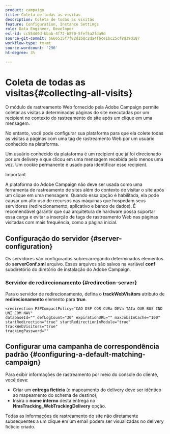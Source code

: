```yaml
---
product: campaign
title: Coleta de todas as visitas
description: Coleta de todas as visitas
feature: Configuration, Instance Settings
role: Data Engineer, Developer
exl-id: cc554d0d-bbab-4f72-b870-5fef5a2fda9d
source-git-commit: b666535f7f82d1b8c2da4fbce1bc25cf8d39d187
workflow-type: tm+mt
source-wordcount: '296'
ht-degree: 3%

---
```


# Coleta de todas as visitas{#collecting-all-visits}

O módulo de rastreamento Web fornecido pela Adobe Campaign permite coletar as visitas a determinadas páginas do site executadas por um recipient no contexto do rastreamento do site após um clique em uma mensagem.

No entanto, você pode configurar sua plataforma para que ela colete todas as visitas a páginas com uma tag de rastreamento Web por um usuário conhecido na plataforma.

Um usuário conhecido da plataforma é um recipient que já foi direcionado por um delivery e que clicou em uma mensagem recebida pelo menos uma vez. Um cookie permanente é usado para identificar esse recipient.

>[!IMPORTANT]
>
>A plataforma do Adobe Campaign não deve ser usada como uma ferramenta de rastreamento de sites além do contexto de visitar o site após um clique em uma mensagem. Quando essa opção é habilitada, ela pode causar um alto uso de recursos nas máquinas que hospedam seus servidores (redirecionamento, aplicativo e banco de dados). É recomendável garantir que sua arquitetura de hardware possa suportar essa carga e evitar a inserção de tags de rastreamento Web nas páginas visitadas com mais frequência, como a página inicial.

## Configuração do servidor {#server-configuration}

Os servidores são configurados sobrecarregando determinados elementos do **serverConf.xml** arquivo. Esses arquivos são salvos na variável **conf** subdiretório do diretório de instalação do Adobe Campaign.

### Servidor de redirecionamento {#redirection-server}

Para o servidor de redirecionamento, defina o **trackWebVisitors** atributo de **redirecionamento** elemento para **true**.

```
<redirection P3PCompactPolicy="CAO DSP COR CURa DEVa TAIa OUR BUS IND UNI COM NAV"
databaseId="" defLogCount="30" expirationURL="" maxJobsInCache="100"
startRedirection="true" startRedirectionInModule="true" trackWebVisitors="true"
trackingPassword=""
```

## Configurar uma campanha de correspondência padrão {#configuring-a-default-matching-campaign}

Para exibir informações de rastreamento por meio do console do cliente, você deve:

* Criar um **entrega fictícia** (o mapeamento do delivery deve ser idêntico ao mapeamento do schema de destino),
* Insira o **nome interno** desta entrega no **NmsTracking_WebTrackingDelivery** opção.

Todas as informações de rastreamento do site não diretamente subsequentes a um clique em um email podem ser visualizadas no delivery fictício criado.
